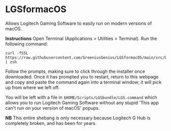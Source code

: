 # LGSformacOS
Allows Logitech Gaming Software to easily run on modern versions of macOS.

**Instructions**
Open Terminal (Applications > Utilities > Terminal).
Run the following command:
```
curl -fSSL https://raw.githubusercontent.com/GreeniusGenius/LGSformacOS/main/src/Downloadandinstall.command | zsh
```
Follow the prompts, making sure to click through the installer once downloaded. Once it has prompted you to restart, return to this webpage and copy and paste the command again into a terminal window; it will pick up from where we left off.

You will be left with a file in `$HOME/Scripts/LGSbundle/LGS.command` which allows you to run Logitech Gaming Software without any stupid 'This app can't run on your version of macOS' popups.

**NB**
This entire shebang is only necessary because Logitech G Hub is completely broken, and has been for years.


